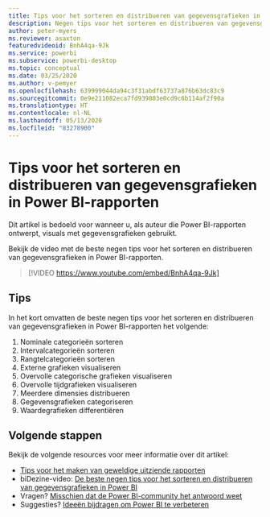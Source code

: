 ```yaml
---
title: Tips voor het sorteren en distribueren van gegevensgrafieken in Power BI-rapporten
description: Negen tips voor het sorteren en distribueren van gegevensgrafieken in Power BI-rapportvisuals, in Power BI Desktop of in de Power BI-service.
author: peter-myers
ms.reviewer: asaxton
featuredvideoid: BnhA4qa-9Jk
ms.service: powerbi
ms.subservice: powerbi-desktop
ms.topic: conceptual
ms.date: 03/25/2020
ms.author: v-pemyer
ms.openlocfilehash: 639999044da94c3f31abdf63737a876b63dc83c9
ms.sourcegitcommit: 0e9e211082eca7fd939803e0cd9c6b114af2f90a
ms.translationtype: HT
ms.contentlocale: nl-NL
ms.lasthandoff: 05/13/2020
ms.locfileid: "83278900"
---
```

# <a name="tips-to-sort-and-distribute-data-plots-in-power-bi-reports"></a>Tips voor het sorteren en distribueren van gegevensgrafieken in Power BI-rapporten

Dit artikel is bedoeld voor wanneer u, als auteur die Power BI-rapporten ontwerpt, visuals met gegevensgrafieken gebruikt.

Bekijk de video met de beste negen tips voor het sorteren en distribueren van gegevensgrafieken in Power BI-rapporten.

> [!VIDEO https://www.youtube.com/embed/BnhA4qa-9Jk]

## <a name="tips"></a>Tips

In het kort omvatten de beste negen tips voor het sorteren en distribueren van gegevensgrafieken in Power BI-rapporten het volgende:

1. Nominale categorieën sorteren
1. Intervalcategorieën sorteren
1. Rangtelcategorieën sorteren
1. Externe grafieken visualiseren
1. Overvolle categorische grafieken visualiseren
1. Overvolle tijdgrafieken visualiseren
1. Meerdere dimensies distribueren
1. Gegevensgrafieken categoriseren
1. Waardegrafieken differentiëren

## <a name="next-steps"></a>Volgende stappen

Bekijk de volgende resources voor meer informatie over dit artikel:

- [Tips voor het maken van geweldige uitziende rapporten](../create-reports/desktop-tips-and-tricks-for-creating-reports.md)
- biDezine-video: [De beste negen tips voor het sorteren en distribueren van gegevensgrafieken in Power BI](https://www.youtube.com/watch?v=BnhA4qa-9Jk)
- Vragen? [Misschien dat de Power BI-community het antwoord weet](https://community.powerbi.com/)
- Suggesties? [Ideeën bijdragen om Power BI te verbeteren](https://ideas.powerbi.com/)

